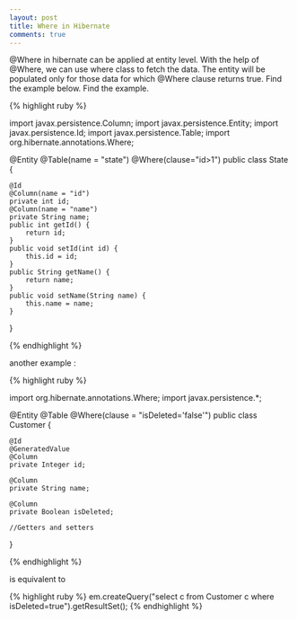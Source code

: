 ```yaml
---
layout: post
title: Where in Hibernate
comments: true
---
```



@Where in hibernate can be applied at entity level. With the help of @Where, we can use where class to fetch the data. The entity will be populated only for those data for which @Where clause returns true. Find the example below. Find the example.


{% highlight ruby %} 


import javax.persistence.Column;
import javax.persistence.Entity;
import javax.persistence.Id;
import javax.persistence.Table;
import org.hibernate.annotations.Where;

@Entity
@Table(name = "state")
@Where(clause="id>1") 
public class State  {
	
	@Id
	@Column(name = "id")
	private int id;
	@Column(name = "name") 
	private String name;
	public int getId() {
		return id;
	}
	public void setId(int id) {
		this.id = id;
	}
	public String getName() {
		return name;
	}
	public void setName(String name) {
		this.name = name;
	}
}

{% endhighlight %} 


another example :


{% highlight ruby %} 

import org.hibernate.annotations.Where;
import javax.persistence.*;
 
@Entity
@Table
@Where(clause = "isDeleted='false'")
public class Customer {
 
    @Id
    @GeneratedValue
    @Column
    private Integer id;
 
    @Column
    private String name;
 
    @Column
    private Boolean isDeleted;
 
    //Getters and setters
}

{% endhighlight %} 

is equivalent to 

{% highlight ruby %}
em.createQuery("select c from Customer c where isDeleted=true").getResultSet();
{% endhighlight %} 
